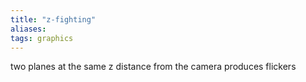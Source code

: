 ```yaml
---
title: "z-fighting"
aliases: 
tags: graphics
---
```


two planes at the same z distance from the camera produces flickers
